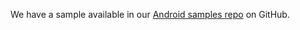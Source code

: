 We have a sample available in our [Android samples repo](https://github.com/okta/samples-android/tree/master/browser-sign-in) on GitHub.